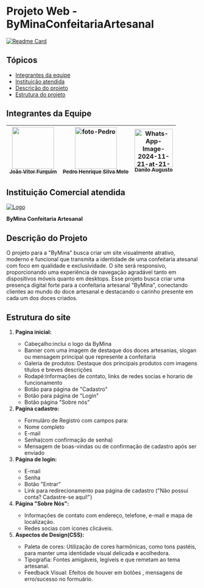 # Projeto Web - ByMinaConfeitariaArtesanal
[![Readme Card](https://github-readme-stats.vercel.app/api/pin/?username=JoaoVFB=https://github.com/JoaoVFB/ByMinaConfeitariaArtesanal/edit/main/README.md)](https://github.com/JoaoVFB/ByMinaConfeitariaArtesanal/edit/main/README.md)
<h2>Tópicos</h2>
<ul>
  <li><a href="https://github.com/equipeFront/byMinaConfeitariaArtesanal?tab=readme-ov-file#integrantes-da-equipe-">Integrantes da equipe</a>
    </li>
  <li><a href="https://github.com/equipeFront/byMinaConfeitariaArtesanal?tab=readme-ov-file#institui%C3%A7%C3%A3o-comercial-atendida">Instituição atendida</a></li>
  <li><a href="https://github.com/equipeFront/byMinaConfeitariaArtesanal?tab=readme-ov-file#descri%C3%A7%C3%A3o-do-projeto">Descrição do projeto</a></li>
  <li><a href="https://github.com/equipeFront/byMinaConfeitariaArtesanal?tab=readme-ov-file#estrutura-do-site">Estrutura do projeto</a></li>
</ul>

<h2>Integrantes da Equipe </h2>
<markdown-accessiblity-table data-catalyst=""><table tabindex="0">
<thead>
  <tr>
    <th align="center"><a href="https://github.com/JoaoVFB"><img     src="https://i.ibb.co/rHmQwYP/IMG-20240525-122603958-HDR.jpg" width="110" style="max-width: 100%;"><br><sub>João Vitor Furquim</sub></a></th>
    <th align="center"><a href="https://github.com/Pedro-Meloo"><img     src="https://i.ibb.co/y0Ydhjd/foto-Pedro.jpg" alt="foto-Pedro" width="110"  style="max-width: 100%;"><br><sub>Pedro Henrique Silva Melo</sub></a></th>
    <th align="center"><a href="https://github.com/DaniloFrazon"><img src="https://i.ibb.co/8P0574B/Whats-App-Image-2024-11-21-at-21-04-00.jpg" alt="Whats-App-Image-2024-11-21-at-21-04-00" width="100"><br><sub>Danilo Augusto</sub></a></th>
    </tr>
</thead>
</table></markdown-accessiblity-table>

<h2>Instituição Comercial atendida</h2>
<a href=""><img src="https://i.ibb.co/DQzCDV3/Logo.png" alt="Logo" border="0"></a>

<Strong>ByMina Confeitaria Artesanal</Strong>

<h2 >Descrição do Projeto</h2>
<p>     O projeto para a "ByMina" busca criar um site visualmente atrativo, moderno e funcional que transmita a identidade de uma
confeitaria atesanal  com foco em qualidade e exclusividade. O site será responsivo, proporcionando uma experiência de
navegação agradável tanto em dispositivos  móveis quanto em desktops. Esse projeto busca criar uma presença digital forte
para a confeitaria artesanal "ByMina", conectando clientes ao mundo do doce artesanal e destacando o carinho presente em cada um dos doces 
criados. </p>

<h2>Estrutura do site</h2>
<ol >
  <li><strong>Pagina inicial:</strong></li>
  <ul>
    <li>Cabeçalho:inclui o logo da ByMina <br> </li>
    <li>Banner com uma imagem de destaque dos doces artesanias, slogan ou mensagem principal que represente a confeitaria <br> </li>
    <li>Galeria de produtos: Destaque dos principais produtos com imagens títulos e breves descrições<br></li>
    <li>Rodapé:Informações de contato, links de redes socias e horario de funcionamento<br></li>
    <li>Botão para página de "Cadastro"<br></li>
    <li>Botão para página de "Login"<br></li>
    <li>Botão página "Sobre nós"<br></li>
  </ul>
  <li><strong>Pagina cadastro:</strong></li>
  <ul>
    <li>Formuláro de Registro com campos para:<br></li>
    <li>Nome completo<br></li>
    <li>E-mail<br></li>
    <li>Senha(com confirmação de senha)<br></li>
    <li>Mensagem de boas-vindas ou de confirmação de cadastro após ser enviado<br></li>
   
  </ul>
  <li><strong>Página de login:</strong></li>
  <ul>
    <li>E-mail<br></li>
    <li>Senha<br></li>
    <li>Botão "Entrar"<br></li>
    <li>Link para redirecionamento paa página de cadastro ("Não possui conta? Cadastre-se aqui!")<br></li>
   
  </ul>
   <li><strong>Página "Sobre Nós":</strong></li>
  <ul>
    <li>Informações de contato com endereço, telefone, e-mail e mapa de localização.<br></li>
    <li>Redes socias com ícones clicáveis.<br></li>

  </ul>
  <li><strong>Aspectos de Design(CSS):</strong></li>
  <ul>
    <li>Paleta de cores: Utilização de cores harmônicas, como tons pastéis, para manter uma identidade visual delicada e acolhedora.<br></li>
    <li>Tipografia: Fontes amigáveis, legíveis e que remetam ao tema artesanal.<br></li>
    <li>Feedback Visual: Efeitos de houver em botões , mensagens de erro/sucesso no formuário.<br></li>
   
  </ul>
</ol>

